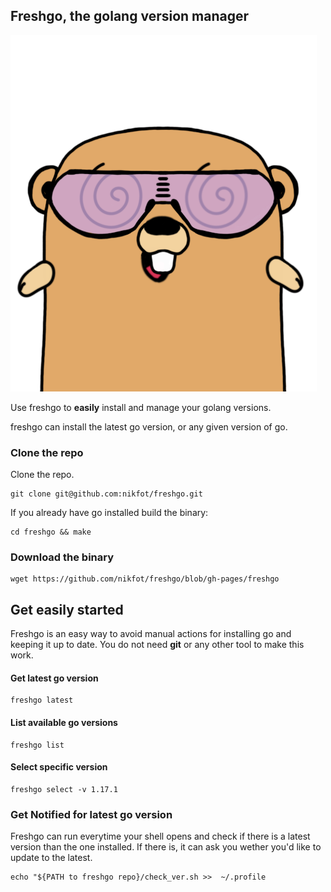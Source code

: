 ## Freshgo, the golang version manager

![frehs go with Freshgo!](https://github.com/nikfot/freshgo/blob/gh-pages/freshgo.png?raw=true)

Use freshgo to **easily** install and manage your golang versions.

freshgo can install the latest go version, or any given version of go. 

### Clone the repo
Clone the repo.
```
git clone git@github.com:nikfot/freshgo.git
```
If you already have go installed build the binary:
```
cd freshgo && make
```
### Download the binary
```
wget https://github.com/nikfot/freshgo/blob/gh-pages/freshgo
```

## Get easily started

Freshgo is an easy way to avoid manual actions for installing go and keeping it up to date.
You do not need **git** or any other tool to make this work.



#### Get latest go version
```
freshgo latest
```
#### List available go versions
```
freshgo list
```
#### Select specific version
```
freshgo select -v 1.17.1
```

### Get **Notified** for latest go version

Freshgo can run everytime your shell opens and check if there is a latest version than the one installed. If there is, it can ask you wether you'd like to update to the latest.

```
echo "${PATH to freshgo repo}/check_ver.sh >>  ~/.profile
```
